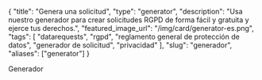 {
    "title": "Genera una solicitud",
    "type": "generator",
    "description": "Usa nuestro generador para crear solicitudes RGPD de forma fácil y gratuita y ejerce tus derechos.",
    "featured_image_url": "/img/card/generator-es.png",
    "tags": [ "datarequests", "rgpd", "reglamento general de protección de datos", "generador de solicitud", "privacidad" ],
    "slug": "generador",
    "aliases": ["generator"]
}
 
Generador
